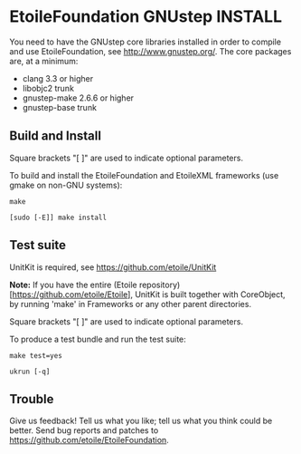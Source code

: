 EtoileFoundation GNUstep INSTALL
================================

You need to have the GNUstep core libraries installed in order to compile and 
use EtoileFoundation, see <http://www.gnustep.org/>. The core packages are, at a 
minimum:

  - clang 3.3 or higher
  - libobjc2 trunk
  - gnustep-make 2.6.6 or higher
  - gnustep-base trunk


Build and Install
-----------------

Square brackets "[ ]" are used to indicate optional parameters.

To build and install the EtoileFoundation and EtoileXML frameworks (use gmake 
on non-GNU systems):

	make
	
	[sudo [-E]] make install


Test suite
---------- 

UnitKit is required, see <https://github.com/etoile/UnitKit>

**Note:** If you have the entire (Etoile repository)[https://github.com/etoile/Etoile], 
UnitKit is built together with CoreObject, by running 'make' in Frameworks or 
any other parent directories.

Square brackets "[ ]" are used to indicate optional parameters.

To produce a test bundle and run the test suite:

	make test=yes 
	
	ukrun [-q]


Trouble
-------

Give us feedback! Tell us what you like; tell us what you think could be better. 
Send bug reports and patches to <https://github.com/etoile/EtoileFoundation>.
